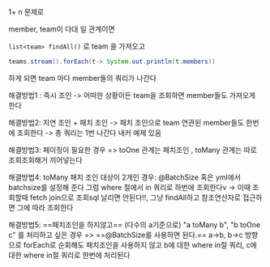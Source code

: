 

1+ n 문제로

member, team이 다대 일 관계이면

`list<team> findAll()`  로 team 을 가져오고

```java
teams.stream().forEach(t-> System.out.println(t.members))
```

하게 되면 team 마다 member들의 쿼리가 나간다

해결방법1 : 즉시 조인 -> 어떠한 상황이든 team을 조회하면 member들도 가져오게 한다

해결방법2: 지연 조인 + 패치 조인 -> 패치 조인으로 team 연관된 member들도 한번에 조회한다 -> 총 쿼리는 1번 나간다 내커 예제 있음

해결방법3: 페이징이 필요한 경우 => toOne 관계는 패치조인 , toMany 관계는 따로 조회조회해거 끼어넣는다

해결방법4: toMany 패치 조인 대상이 2개인 경우: @BatchSize 혹은 yml에서 batchsize를 설정해 준다 그럼 where 절에서 in 쿼리로 하번에 조회한다v -> 이때 조회할때 fetch join으로 조회sql 날리면 안된다!!, 그냥 findAll하고 참조연산자로 접근하면 그에 따라 조회한다


해결방법5: ==패치조인을 하지않고== (다수의 a기준으로) "a toMany b", "b toOne c" 를 처리하고 싶은 경우 => ==@BatchSize를 사용하면 된다.== a->b, b->c 방향으로 forEach로 순회해도  패치조인을 사용하지 않고 b에 대한 where in절 쿼리, c에 대한 where in절 쿼리로 한번에 처리된다